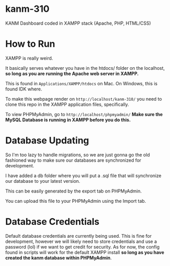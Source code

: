 # kanm-310
KANM Dashboard coded in XAMPP stack (Apache, PHP, HTML/CSS) 

# How to Run

XAMPP is really weird.

It basically serves whatever you have in the htdocs/ folder on the localhost, **so long as you are running the Apache web server in XAMPP.**

This is found in `Applications/XAMPP/htdocs` on Mac. On Windows, this is found IDK where.

To make this webpage render on `http://localhost/kanm-310/` you need to clone this repo in the XAMPP application files, specifically.

To view PHPMyAdmin, go to `http://localhost/phpmyadmin/`
**Make sure the MySQL Database is running in XAMPP before you do this.**

# Database Updating

So I'm too lazy to handle migrations, so we are just gonna go the old fashioned way to make sure our databases are synchronized for development.

I have added a db folder where you will put a .sql file that will synchronize our database to your latest version.

This can be easily generated by the export tab on PHPMyAdmin.

You can upload this file to your PHPMyAdmin using the Import tab. 

# Database Credentials

Default database credentials are currently being used. This is fine for development, however we will likely need to store credentials and use a password (lol) if we want to get credit for security. As for now, the config found in scripts will work for the default XAMPP install **so long as you have created the kanm database within PHPMyAdmin**.
